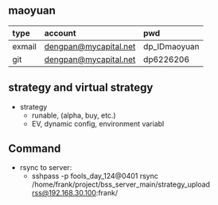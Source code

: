 ## maoyuan 

type|account|pwd
:---|:---|:---
exmail|dengpan@mycapital.net|dp_IDmaoyuan
|git|dengpan@mycapital.net|dp6226206



## strategy and virtual strategy 

- strategy 
    - runable, (alpha, buy, etc.)
    - EV, dynamic config, environment variabl        


## Command 

- rsync to server:
    - sshpass -p fools_day_124@0401 rsync /home/frank/project/bss_server_main/strategy_upload rss@192.168.30.100:frank/